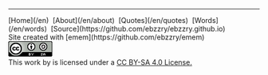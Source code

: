 
***
<div class="footer">

<div class="text-small">
[Home](/en)  [About](/en/about)  [Quotes](/en/quotes)  [Words](/en/words)  [Source](https://github.com/ebzzry/ebzzry.github.io)
</div>
<div class="text-x-small">
Site created with [emem](https://github.com/ebzzry/emem)
</div>

<div class="text-x-small">
<a rel="license" href="https://creativecommons.org/licenses/by-sa/4.0/deed.en"><img alt="Creative Commons Attribution-ShareAlike 4.0 International License" class="cc" src="/bildoj/cc4-sa-88x31.png" /></a><br>
This work by is licensed under a <a rel="license" href="https://creativecommons.org/licenses/by-sa/4.0/deed.en">CC BY-SA 4.0 License.</a><br>
</div>

</div>
